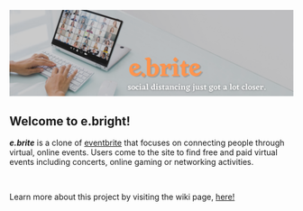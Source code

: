 ![banner](https://github.com/eramsay20/eBrite/blob/master/wiki-resources/eBrite-banner-1.png?raw=true)

## Welcome to e.bright!
***e.brite*** is a clone of [eventbrite](https://www.eventbrite.com/) that focuses on connecting people through virtual, online events. Users come to the site to find free and paid virtual events including concerts, online gaming or networking activities.

&nbsp;&nbsp;&nbsp;&nbsp;&nbsp;&nbsp;&nbsp;&nbsp;&nbsp;&nbsp;
&nbsp;&nbsp;&nbsp;&nbsp;&nbsp;&nbsp;&nbsp;&nbsp;&nbsp;&nbsp;

Learn more about this project by visiting the wiki page, [here!](https://github.com/eramsay20/ebrite/wiki)
